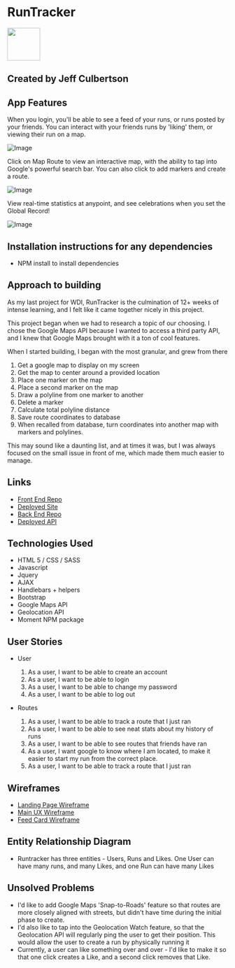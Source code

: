  # RunTracker

<img src="http://i.imgur.com/4kIxBWW.png" height="75" width="75">

## Created by Jeff Culbertson

## App Features

When you login, you'll be able to see a feed of your runs, or runs posted by
your friends.  You can interact with your friends runs by 'liking' them, or viewing
their run on a map.

![Image](http://i.imgur.com/rJ7Csub.png)

Click on Map Route to view an interactive map, with the ability to tap into Google's
powerful search bar.  You can also click to add markers and create a route.

![Image](http://i.imgur.com/iZhZSlA.png)

View real-time statistics at anypoint, and see celebrations when you set the Global Record!

![Image](http://i.imgur.com/BkqM6nH.png)

## Installation instructions for any dependencies
* NPM install to install dependencies

## Approach to building

As my last project for WDI, RunTracker is the culmination of 12+ weeks of intense
learning, and I felt like it came together nicely in this project.

This project began when we had to research a topic of our choosing.  I chose the
Google Maps API because I wanted to access a third party API, and I knew that
Google Maps brought with it a ton of cool features.

When I started building, I began with the most granular, and grew from there
  1. Get a google map to display on my screen
  2. Get the map to center around a provided location
  3. Place one marker on the map
  4. Place a second marker on the map
  5. Draw a polyline from one marker to another
  6. Delete a marker
  7. Calculate total polyline distance
  8. Save route coordinates to database
  9. When recalled from database, turn coordinates into another map with markers and
  polylines.

This may sound like a daunting list, and at times it was, but I was always focused
on the small issue in front of me, which made them much easier to manage.

## Links
* [Front End Repo](https://github.com/jbculbertson/map-my-run)
* [Deployed Site](https://jbculbertson.github.io/map-my-run/)
* [Back End Repo](https://github.com/jbculbertson/run-tracker-back)
* [Deployed API](https://glacial-oasis-55159.herokuapp.com)


## Technologies Used

  * HTML 5 / CSS / SASS
  * Javascript
  * Jquery
  * AJAX
  * Handlebars + helpers
  * Bootstrap
  * Google Maps API
  * Geolocation API
  * Moment NPM package

## User Stories

* User
  1. As a user, I want to be able to create an account
  2. As a user, I want to be able to login
  3. As a user, I want to be able to change my password
  4. As a user, I want to be able to log out

* Routes
  1. As a user, I want to be able to track a route that I just ran
  2. As a user, I want to be able to see neat stats about my history of runs
  3. As a user, I want to be able to see routes that friends have ran
  4. As a user, I want google to know where I am located, to make it easier to
    start my run from the correct place.
  5. As a user, I want to be able to track a route that I just ran

## Wireframes

* [Landing Page Wireframe](http://i.imgur.com/U7rJuzb.jpg)
* [Main UX Wireframe](http://i.imgur.com/RKaltDO.jpg)
* [Feed Card Wireframe](http://i.imgur.com/g4RYGAI.jpg)

## Entity Relationship Diagram
  * Runtracker has three entities - Users, Runs and Likes.  One User can have many runs,
  and many Likes, and one Run can have many Likes

## Unsolved Problems
  * I'd like to add Google Maps 'Snap-to-Roads' feature so that routes are more closely
  aligned with streets, but didn't have time during the initial phase to create.
  * I'd also like to tap into the Geolocation Watch feature, so that the Geolocation
  API will regularly ping the user to get their position.  This would allow the user
  to create a run by physically running it
  * Currently, a user can like something over and over - I'd like to make it so that
  one click creates a Like, and a second click removes that Like.
